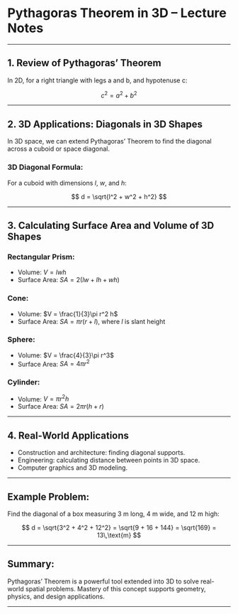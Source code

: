 
# Pythagoras Theorem in 3D – Lecture Notes

---

## 1. Review of Pythagoras’ Theorem

In 2D, for a right triangle with legs a and b, and hypotenuse c:

$$
c^2 = a^2 + b^2
$$

---

## 2. 3D Applications: Diagonals in 3D Shapes

In 3D space, we can extend Pythagoras’ Theorem to find the diagonal across a cuboid or space diagonal.

### 3D Diagonal Formula:

For a cuboid with dimensions $l$, $w$, and $h$:

$$
d = \sqrt{l^2 + w^2 + h^2}
$$

---

## 3. Calculating Surface Area and Volume of 3D Shapes

### Rectangular Prism:
- Volume:
$V = lwh$
- Surface Area:
$SA = 2(lw + lh + wh)$

### Cone:
- Volume:
$V = \frac{1}{3}\pi r^2 h$
- Surface Area:
$SA = \pi r (r + l)$, where $l$ is slant height

### Sphere:
- Volume:
$V = \frac{4}{3}\pi r^3$
- Surface Area:
$SA = 4\pi r^2$

### Cylinder:
- Volume:
$V = \pi r^2 h$
- Surface Area:
$SA = 2\pi r(h + r)$

---

## 4. Real-World Applications

- Construction and architecture: finding diagonal supports.
- Engineering: calculating distance between points in 3D space.
- Computer graphics and 3D modeling.

---

## Example Problem:

Find the diagonal of a box measuring 3 m long, 4 m wide, and 12 m high:

$$
d = \sqrt{3^2 + 4^2 + 12^2} = \sqrt{9 + 16 + 144} = \sqrt{169} = 13\,\text{m}
$$

---

## Summary:

Pythagoras’ Theorem is a powerful tool extended into 3D to solve real-world spatial problems. Mastery of this concept supports geometry, physics, and design applications.

---
